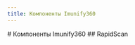 ```yaml
---
title: Компоненты Imunify360
---
```

<gtranslate-io>
# Компоненты Imunify360
## RapidScan
</gtranslate-io>
